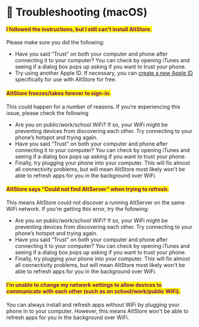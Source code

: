 # 🙋 Troubleshooting (macOS)

#### <mark style="color:purple;">I followed the instructions, but I still can't install AltStore.</mark>

Please make sure you did the following:

* Have you said “Trust” on both your computer and phone after connecting it to your computer? You can check by opening iTunes and seeing if a dialog box pops up asking if you want to trust your phone.
* Try using another Apple ID. If necessary, you can [create a new Apple ID](https://appleid.apple.com/account#!\&page=create) specifically for use with AltStore for free.

#### <mark style="color:purple;">AltStore freezes/takes forever to sign-in.</mark>

This could happen for a number of reasons. If you’re experiencing this issue, please check the following

* Are you on public/work/school WiFi? If so, your WiFi might be preventing devices from discovering each other. Try connecting to your phone’s hotspot and trying again.
* Have you said “Trust” on both your computer and phone after connecting it to your computer? You can check by opening iTunes and seeing if a dialog box pops up asking if you want to trust your phone.
* Finally, try plugging your phone into your computer. This will fix almost all connectivity problems, but will mean AltStore most likely won't be able to refresh apps for you in the background over WiFi.

#### <mark style="color:purple;">AltStore says “Could not find AltServer” when trying to refresh.</mark>

This means AltStore could not discover a running AltServer on the same WiFi network. If you’re getting this error, try the following:

* Are you on public/work/school WiFi? If so, your WiFi might be preventing devices from discovering each other. Try connecting to your phone’s hotspot and trying again.
* Have you said “Trust” on both your computer and phone after connecting it to your computer? You can check by opening iTunes and seeing if a dialog box pops up asking if you want to trust your phone.
* Finally, try plugging your phone into your computer. This will fix almost all connectivity problems, but will mean AltStore most likely won't be able to refresh apps for you in the background over WiFi.

#### <mark style="color:purple;">I’m unable to change my network settings to allow devices to communicate with each other (such as on school/work/public WiFi).</mark>

You can always install and refresh apps without WiFi by plugging your phone in to your computer. However, this means AltStore won't be able to refresh apps for you in the background over WiFi.
